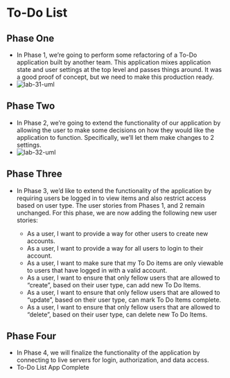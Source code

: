 # To-Do List

## Phase One

* In Phase 1, we’re going to perform some refactoring of a To-Do application built by another team. This application mixes application state and user settings at the top level and passes things around. It was a good proof of concept, but we need to make this production ready.
* ![lab-31-uml](https://github.com/gone-explauren/2-dew/assets/123340286/835304fb-aa0f-470b-92bf-6fd3b7323771)

## Phase Two

* In Phase 2, we’re going to extend the functionality of our application by allowing the user to make some decisions on how they would like the application to function. Specifically, we’ll let them make changes to 2 settings.
* ![lab-32-uml](https://github.com/gone-explauren/2-dew/assets/123340286/a09a8db0-dda4-402e-a9f6-16d086afd0a8)

## Phase Three

* In Phase 3, we’d like to extend the functionality of the application by requiring users be logged in to view items and also restrict access based on user type. The user stories from Phases 1, and 2 remain unchanged. For this phase, we are now adding the following new user stories:

    * As a user, I want to provide a way for other users to create new accounts.
    * As a user, I want to provide a way for all users to login to their account.
    * As a user, I want to make sure that my To Do items are only viewable to users that have logged in with a valid account.
    * As a user, I want to ensure that only fellow users that are allowed to “create”, based on their user type, can add new To Do Items.
    * As a user, I want to ensure that only fellow users that are allowed to “update”, based on their user type, can mark To Do Items complete.
    * As a user, I want to ensure that only fellow users that are allowed to “delete”, based on their user type, can delete new To Do Items.

## Phase Four

* In Phase 4, we will finalize the functionality of the application by connecting to live servers for login, authorization, and data access.
* To-Do List App Complete
